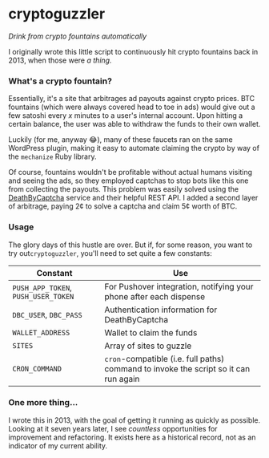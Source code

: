 # cryptoguzzler
_Drink from crypto fountains automatically_

I originally wrote this little script to continuously hit crypto fountains back in 2013, when those were _a thing._

### What's a crypto fountain?
Essentially, it's a site that arbitrages ad payouts against crypto prices. BTC fountains (which were always covered head to toe in ads) would give out a few satoshi every _x_ minutes to a user's internal account. Upon hitting a certain balance, the user was able to withdraw the funds to their own wallet.

Luckily (for me, anyway 😂), many of these faucets ran on the same WordPress plugin, making it easy to automate claiming the crypto by way of the `mechanize` Ruby library.

Of course, fountains wouldn't be profitable without actual humans visiting and seeing the ads, so they employed captchas to stop bots like this one from collecting the payouts. This problem was easily solved using the [DeathByCaptcha](https://deathbycaptcha.com) service and their helpful REST API. I added a second layer of arbitrage, paying 2¢ to solve a captcha and claim 5¢ worth of BTC.

### Usage

The glory days of this hustle are over. But if, for some reason, you want to try out`cryptoguzzler`, you'll need to set quite a few constants:

| Constant | Use    |
| ------------------------------- | ---- |
| `PUSH_APP_TOKEN`, `PUSH_USER_TOKEN` | For Pushover integration, notifying your phone after each dispense      |
| `DBC_USER`, `DBC_PASS`                                 | Authentication information for DeathByCaptcha      |
| `WALLET_ADDRESS`                                 | Wallet to claim the funds      |
|`SITES`                                 | Array of sites to guzzle      |
| `CRON_COMMAND` | `cron`-compatible (i.e. full paths) command to invoke the script so it can run again |

### One more thing...
I wrote this in 2013, with the goal of getting it running as quickly as possible. Looking at it seven years later, I see _countless_ opportunities for improvement and refactoring. It exists here as a historical record, not as an indicator of my current ability.